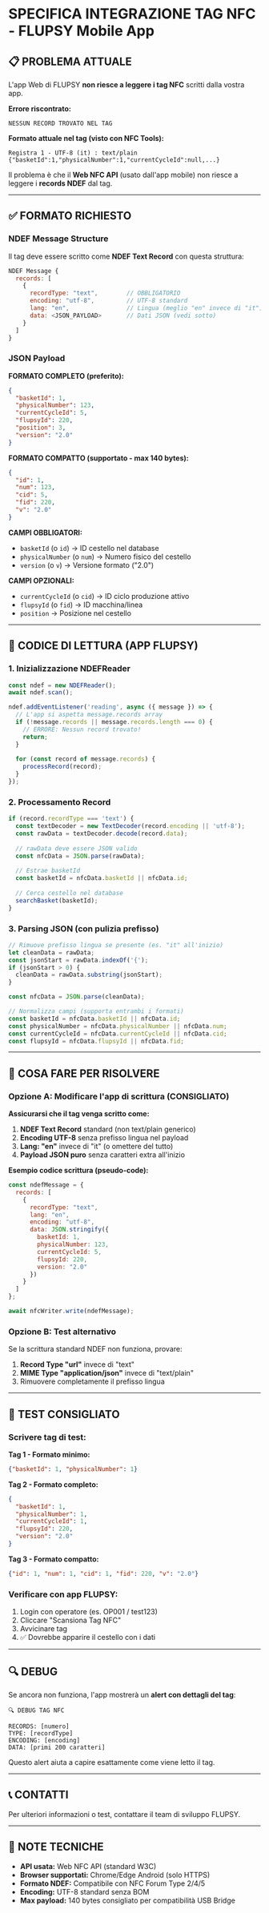 # SPECIFICA INTEGRAZIONE TAG NFC - FLUPSY Mobile App

## 📋 PROBLEMA ATTUALE

L'app Web di FLUPSY **non riesce a leggere i tag NFC** scritti dalla vostra app.

**Errore riscontrato:**
```
NESSUN RECORD TROVATO NEL TAG
```

**Formato attuale nel tag (visto con NFC Tools):**
```
Registra 1 - UTF-8 (it) : text/plain
{"basketId":1,"physicalNumber":1,"currentCycleId":null,...}
```

Il problema è che il **Web NFC API** (usato dall'app mobile) non riesce a leggere i **records NDEF** dal tag.

---

## ✅ FORMATO RICHIESTO

### NDEF Message Structure
Il tag deve essere scritto come **NDEF Text Record** con questa struttura:

```javascript
NDEF Message {
  records: [
    {
      recordType: "text",        // OBBLIGATORIO
      encoding: "utf-8",         // UTF-8 standard
      lang: "en",                // Lingua (meglio "en" invece di "it")
      data: <JSON_PAYLOAD>       // Dati JSON (vedi sotto)
    }
  ]
}
```

### JSON Payload

**FORMATO COMPLETO (preferito):**
```json
{
  "basketId": 1,
  "physicalNumber": 123,
  "currentCycleId": 5,
  "flupsyId": 220,
  "position": 3,
  "version": "2.0"
}
```

**FORMATO COMPATTO (supportato - max 140 bytes):**
```json
{
  "id": 1,
  "num": 123,
  "cid": 5,
  "fid": 220,
  "v": "2.0"
}
```

**CAMPI OBBLIGATORI:**
- `basketId` (o `id`) → ID cestello nel database
- `physicalNumber` (o `num`) → Numero fisico del cestello
- `version` (o `v`) → Versione formato ("2.0")

**CAMPI OPZIONALI:**
- `currentCycleId` (o `cid`) → ID ciclo produzione attivo
- `flupsyId` (o `fid`) → ID macchina/linea
- `position` → Posizione nel cestello

---

## 🔧 CODICE DI LETTURA (APP FLUPSY)

### 1. Inizializzazione NDEFReader

```typescript
const ndef = new NDEFReader();
await ndef.scan();

ndef.addEventListener('reading', async ({ message }) => {
  // L'app si aspetta message.records array
  if (!message.records || message.records.length === 0) {
    // ERRORE: Nessun record trovato!
    return;
  }
  
  for (const record of message.records) {
    processRecord(record);
  }
});
```

### 2. Processamento Record

```typescript
if (record.recordType === 'text') {
  const textDecoder = new TextDecoder(record.encoding || 'utf-8');
  const rawData = textDecoder.decode(record.data);
  
  // rawData deve essere JSON valido
  const nfcData = JSON.parse(rawData);
  
  // Estrae basketId
  const basketId = nfcData.basketId || nfcData.id;
  
  // Cerca cestello nel database
  searchBasket(basketId);
}
```

### 3. Parsing JSON (con pulizia prefisso)

```typescript
// Rimuove prefisso lingua se presente (es. "it" all'inizio)
let cleanData = rawData;
const jsonStart = rawData.indexOf('{');
if (jsonStart > 0) {
  cleanData = rawData.substring(jsonStart);
}

const nfcData = JSON.parse(cleanData);

// Normalizza campi (supporta entrambi i formati)
const basketId = nfcData.basketId || nfcData.id;
const physicalNumber = nfcData.physicalNumber || nfcData.num;
const currentCycleId = nfcData.currentCycleId || nfcData.cid;
const flupsyId = nfcData.flupsyId || nfcData.fid;
```

---

## 🎯 COSA FARE PER RISOLVERE

### Opzione A: Modificare l'app di scrittura (CONSIGLIATO)

**Assicurarsi che il tag venga scritto come:**

1. **NDEF Text Record** standard (non text/plain generico)
2. **Encoding UTF-8** senza prefisso lingua nel payload
3. **Lang: "en"** invece di "it" (o omettere del tutto)
4. **Payload JSON puro** senza caratteri extra all'inizio

**Esempio codice scrittura (pseudo-code):**
```javascript
const ndefMessage = {
  records: [
    {
      recordType: "text",
      lang: "en",
      encoding: "utf-8",
      data: JSON.stringify({
        basketId: 1,
        physicalNumber: 123,
        currentCycleId: 5,
        flupsyId: 220,
        version: "2.0"
      })
    }
  ]
};

await nfcWriter.write(ndefMessage);
```

### Opzione B: Test alternativo

Se la scrittura standard NDEF non funziona, provare:

1. **Record Type "url"** invece di "text"
2. **MIME Type "application/json"** invece di "text/plain"
3. Rimuovere completamente il prefisso lingua

---

## 📱 TEST CONSIGLIATO

### Scrivere tag di test:

**Tag 1 - Formato minimo:**
```json
{"basketId": 1, "physicalNumber": 1}
```

**Tag 2 - Formato completo:**
```json
{
  "basketId": 1,
  "physicalNumber": 1,
  "currentCycleId": 1,
  "flupsyId": 220,
  "version": "2.0"
}
```

**Tag 3 - Formato compatto:**
```json
{"id": 1, "num": 1, "cid": 1, "fid": 220, "v": "2.0"}
```

### Verificare con app FLUPSY:
1. Login con operatore (es. OP001 / test123)
2. Cliccare "Scansiona Tag NFC"
3. Avvicinare tag
4. ✅ Dovrebbe apparire il cestello con i dati

---

## 🔍 DEBUG

Se ancora non funziona, l'app mostrerà un **alert con dettagli del tag**:

```
🔍 DEBUG TAG NFC

RECORDS: [numero]
TYPE: [recordType]
ENCODING: [encoding]
DATA: [primi 200 caratteri]
```

Questo alert aiuta a capire esattamente come viene letto il tag.

---

## 📞 CONTATTI

Per ulteriori informazioni o test, contattare il team di sviluppo FLUPSY.

---

## 📝 NOTE TECNICHE

- **API usata:** Web NFC API (standard W3C)
- **Browser supportati:** Chrome/Edge Android (solo HTTPS)
- **Formato NDEF:** Compatibile con NFC Forum Type 2/4/5
- **Encoding:** UTF-8 standard senza BOM
- **Max payload:** 140 bytes consigliato per compatibilità USB Bridge

